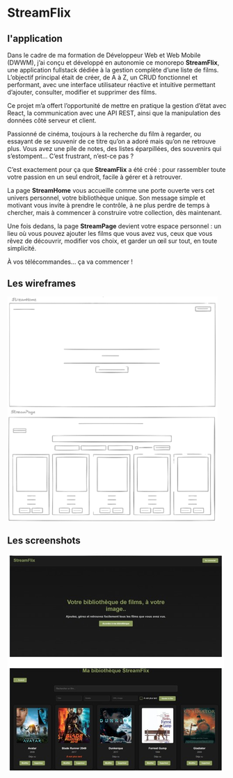 # StreamFlix
## l'application

Dans le cadre de ma formation de Développeur Web et Web Mobile (DWWM), j’ai conçu et développé en autonomie ce monorepo **StreamFlix**, une application fullstack dédiée à la gestion complète d’une liste de films. L’objectif principal était de créer, de A à Z, un CRUD fonctionnel et performant, avec une interface utilisateur réactive et intuitive permettant d’ajouter, consulter, modifier et supprimer des films.

Ce projet m’a offert l’opportunité de mettre en pratique la gestion d’état avec React, la communication avec une API REST, ainsi que la manipulation des données côté serveur et client.

Passionné de cinéma, toujours à la recherche du film à regarder, ou essayant de se souvenir de ce titre qu’on a adoré mais qu’on ne retrouve plus. Vous avez une pile de notes, des listes éparpillées, des souvenirs qui s’estompent… C’est frustrant, n’est-ce pas ?

C’est exactement pour ça que **StreamFlix** a été créé : pour rassembler toute votre passion en un seul endroit, facile à gérer et à retrouver.

La page **StreamHome** vous accueille comme une porte ouverte vers cet univers personnel, votre bibliothèque unique. Son message simple et motivant vous invite à prendre le contrôle, à ne plus perdre de temps à chercher, mais à commencer à construire votre collection, dès maintenant.

Une fois dedans, la page **StreamPage** devient votre espace personnel : un lieu où vous pouvez ajouter les films que vous avez vus, ceux que vous rêvez de découvrir, modifier vos choix, et garder un œil sur tout, en toute simplicité.

À vos télécommandes… ça va commencer !

## Les wireframes
![Les wireframes](./images/p4_wireframe.png)

## Les screenshots
![Les screenshots](./images/p4_screenshot.png)
